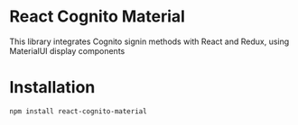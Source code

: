 React Cognito Material
===

This library integrates Cognito signin methods with React and Redux, using MaterialUI display components

# Installation

```npm install react-cognito-material```
